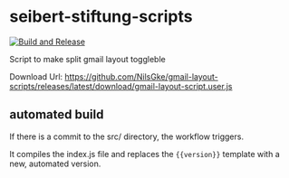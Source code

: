 # seibert-stiftung-scripts

[![Build and Release](https://github.com/NilsGke/gmail-layout-script/actions/workflows/build-release.yaml/badge.svg)](https://github.com/NilsGke/gmail-layout-script/actions/workflows/build-release.yaml)

Script to make split gmail layout toggleble

Download Url: <https://github.com/NilsGke/gmail-layout-scripts/releases/latest/download/gmail-layout-script.user.js>

## automated build

If there is a commit to the src/ directory, the workflow triggers.

It compiles the index.js file and replaces the `{{version}}` template with a new, automated version.
